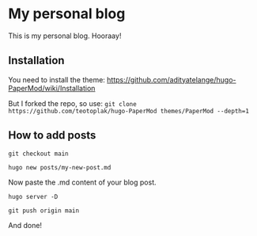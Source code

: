 # My personal blog

This is my personal blog. Hooraay!

## Installation

You need to install the theme: https://github.com/adityatelange/hugo-PaperMod/wiki/Installation

But I forked the repo, so use: ```git clone https://github.com/teotoplak/hugo-PaperMod themes/PaperMod --depth=1```

## How to add posts

```git checkout main```

```hugo new posts/my-new-post.md```

Now paste the .md content of your blog post.

```hugo server -D```

```git push origin main``` 

And done!
